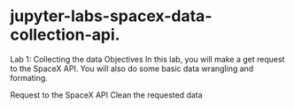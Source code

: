 # jupyter-labs-spacex-data-collection-api.
Lab 1: Collecting the data
Objectives
In this lab, you will make a get request to the SpaceX API. You will also do some basic data wrangling and formating.

Request to the SpaceX API
Clean the requested data
